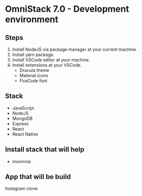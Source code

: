 # OmniStack 7.0 - Development environment

## Steps

1. Install NodeJS via package manager at your current machine.
2. Install yarn package.
3. Install VSCode editor at your machine.
4. Install extensions at your VSCode.
   - Dracula theme
   - Material icons
   - FiraCode font

## Stack

- JavaScript
- NodeJS
- MongoDB
- Express
- React
- React Native

## Install stack that will help

- Insomnia

## App that will be build

Instagram clone
